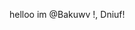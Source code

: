 helloo im @Bakuwv !,
Dniuf!

<!---
Bakuwv/Bakuwv is a ✨ special ✨ repository because its `README.md` (this file) appears on your GitHub profile.
You can click the Preview link to take a look at your changes.
--->
